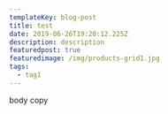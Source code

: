 ```yaml
---
templateKey: blog-post
title: test
date: 2019-06-26T19:20:12.225Z
description: description
featuredpost: true
featuredimage: /img/products-grid1.jpg
tags:
  - tag1
---
```

body copy
